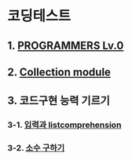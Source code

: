 # 코딩테스트
## 1. [PROGRAMMERS Lv.0](https://github.com/potatowon/codingtest/tree/master/programmers_lv0)
## 2. [Collection module ](Collection.md)
## 3. 코드구현 능력 기르기
### 3-1. [입력과 listcomprehension](코드구현능력기르기.md)
### 3-2. [소수 구하기](소수(에라토스테네스_체).md)
